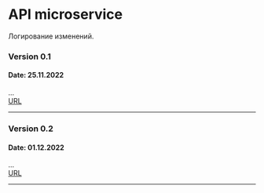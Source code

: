 # API microservice 
Логирование изменений.

### Version 0.1
#### Date: 25.11.2022
...  
[URL]()
***
### Version 0.2
#### Date: 01.12.2022
...  
[URL]()
***